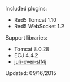 Included plugins:

 * Red5 Tomcat 1.10
 * Red5 WebSocket 1.2

Support libraries:

 * Tomcat 8.0.28
 * ECJ 4.4.2
 * [juli-over-slf4j](https://github.com/Red5/juli-over-slf4j)

Updated: 09/16/2015

